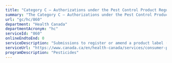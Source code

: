 ```yaml
---
title: "Category C – Authorizations under the Pest Control Product Regulations"
summary: "The Category C – Authorizations under the Pest Control Product Regulations service from Health Canada is not available end-to-end online, according to the GC Service Inventory."
url: "gc/hc/860"
department: "Health Canada"
departmentAcronym: "hc"
serviceId: "860"
onlineEndtoEnd: 0
serviceDescription: "Submissions to register or amend a product label (add pest, use, or change application rate) or change a formulation based on previously established precedents or those that have reduced data requirements. (PMRA)"
serviceUrl: "https://www.canada.ca/en/health-canada/services/consumer-product-safety/pesticides-pest-management/registrants-applicants.html"
programDescription: "Pesticides"
---
```

